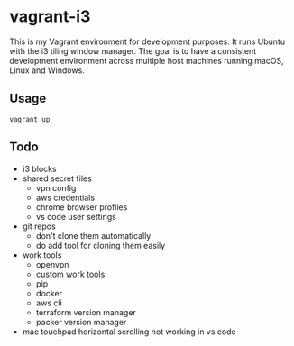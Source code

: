 # vagrant-i3

This is my Vagrant environment for development purposes. It runs Ubuntu with the i3 tiling window manager. The goal is to have a consistent development environment across multiple host machines running macOS, Linux and Windows.

## Usage

```
vagrant up
```

## Todo

* i3 blocks
* shared secret files
    * vpn config
    * aws credentials
    * chrome browser profiles
    * vs code user settings
* git repos
    * don't clone them automatically
    * do add tool for cloning them easily
* work tools
    * openvpn
    * custom work tools
    * pip
    * docker
    * aws cli
    * terraform version manager
    * packer version manager
* mac touchpad horizontal scrolling not working in vs code
